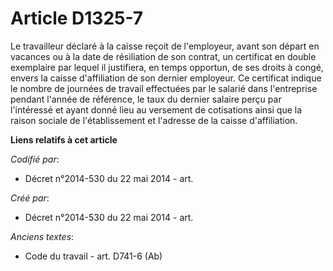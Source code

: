 # Article D1325-7

Le travailleur déclaré à la caisse reçoit de l'employeur, avant son départ en vacances ou à la date de résiliation de son
contrat, un certificat en double exemplaire par lequel il justifiera, en temps opportun, de ses droits à congé, envers la
caisse d'affiliation de son dernier employeur. Ce certificat indique le nombre de journées de travail effectuées par le
salarié dans l'entreprise pendant l'année de référence, le taux du dernier salaire perçu par l'intéressé et ayant donné lieu
au versement de cotisations ainsi que la raison sociale de l'établissement et l'adresse de la caisse d'affiliation.

**Liens relatifs à cet article**

_Codifié par_:

  - Décret n°2014-530 du 22 mai 2014 - art.

_Créé par_:

  - Décret n°2014-530 du 22 mai 2014 - art.

_Anciens textes_:

  - Code du travail - art. D741-6 (Ab)
